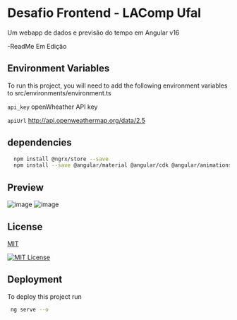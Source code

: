 
# Desafio Frontend - LAComp Ufal

Um webapp de dados e previsão do tempo em Angular v16

-ReadMe Em Edição



## Environment Variables

To run this project, you will need to add the following environment variables to src/environments/environment.ts

`api_key` openWheather API key

`apiUrl` http://api.openweathermap.org/data/2.5


## dependencies



```bash
  npm install @ngrx/store --save
  npm install --save @angular/material @angular/cdk @angular/animations
```
    
    
## Preview

![image](https://github.com/Eu-FelipeDev/teste-LAComp-Frontend/assets/128178415/2d8e099a-9935-4ee9-b1c7-1cdc61e2bf15)
![image](https://github.com/Eu-FelipeDev/teste-LAComp-Frontend/assets/128178415/299a8b40-d106-4b74-9d61-177fb458717f)

 
    
    
## License

[MIT](https://choosealicense.com/licenses/mit/)

[![MIT License](https://img.shields.io/badge/License-MIT-green.svg)](https://choosealicense.com/licenses/mit/)


## Deployment

To deploy this project run

```bash
 ng serve --o
```




